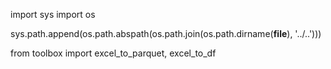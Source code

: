 import sys
import os

sys.path.append(os.path.abspath(os.path.join(os.path.dirname(__file__), '../..')))

from toolbox import excel_to_parquet, excel_to_df